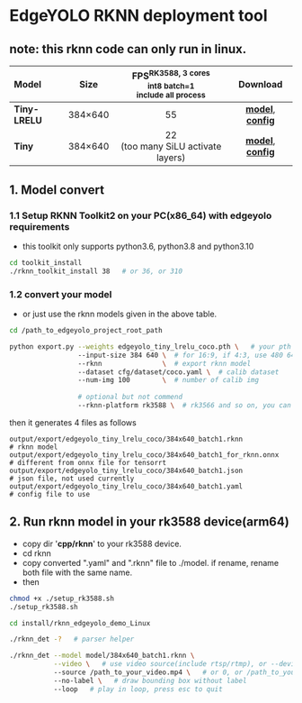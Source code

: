 # EdgeYOLO RKNN deployment tool

## note: this rknn code can only run in linux.

| Model |   Size    | FPS<sup>RK3588, 3 cores<br/>int8 batch=1 <br/>include all process |                                                                                                     Download                                                                                                      |
|:------|:---------:|:-----------------------------------------------------------------:|:-----------------------------------------------------------------------------------------------------------------------------------------------------------------------------------------------------------------:|
|**Tiny-LRELU**|  384×640  |                                55                                 | [**model**](https://github.com/LSH9832/edgeyolo/releases/download/v1.0.2/edgeyolo_tiny_lrelu_coco.rknn), [**config**](https://github.com/LSH9832/edgeyolo/releases/download/v1.0.2/edgeyolo_tiny_lrelu_coco.yaml) |
|**Tiny**      |  384×640  |              22 </br>(too many SiLU activate layers)              |       [**model**](https://github.com/LSH9832/edgeyolo/releases/download/v1.0.2/edgeyolo_tiny_coco.rknn), [**config**](https://github.com/LSH9832/edgeyolo/releases/download/v1.0.2/edgeyolo_tiny_coco.yaml)       |

## 1. Model convert
### 1.1 Setup RKNN Toolkit2 on your PC(x86_64) with edgeyolo requirements

- this toolkit only supports python3.6, python3.8 and python3.10 

```bash
cd toolkit_install
./rknn_toolkit_install 38   # or 36, or 310
```

### 1.2 convert your model

- or just use the rknn models given in the above table.

```bash
cd /path_to_edgeyolo_project_root_path

python export.py --weights edgeyolo_tiny_lrelu_coco.pth \   # your pth weights
                 --input-size 384 640 \  # for 16:9, if 4:3, use 480 640
                 --rknn               \  # export rknn model
                 --dataset cfg/dataset/coco.yaml \  # calib dataset
                 --num-img 100        \  # number of calib img
                 
                 # optional but not commend
                 --rknn-platform rk3588 \  # rk3566 and so on, you can convert model, but our code only support rk3588
```

then it generates 4 files as follows
```
output/export/edgeyolo_tiny_lrelu_coco/384x640_batch1.rknn             # rknn model
output/export/edgeyolo_tiny_lrelu_coco/384x640_batch1_for_rknn.onnx    # different from onnx file for tensorrt
output/export/edgeyolo_tiny_lrelu_coco/384x640_batch1.json             # json file, not used currently
output/export/edgeyolo_tiny_lrelu_coco/384x640_batch1.yaml             # config file to use
```

## 2. Run rknn model in your rk3588 device(arm64)

- copy dir '**cpp/rknn**' to your rk3588 device.
- cd rknn
- copy converted ".yaml" and ".rknn" file to ./model. if rename, rename both file with the same name.
- then
```bash
chmod +x ./setup_rk3588.sh
./setup_rk3588.sh

cd install/rknn_edgeyolo_demo_Linux

./rknn_det -?   # parser helper

./rknn_det --model model/384x640_batch1.rknn \
           --video \   # use video source(include rtsp/rtmp), or --device for camera id, or --picture for single image.
           --source /path_to_your_video.mp4 \   # or 0, or /path_to_your_image.jpg
           --no-label \   # draw bounding box without label
           --loop   # play in loop, press esc to quit
```
